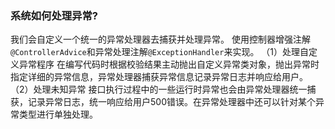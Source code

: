 ### 系统如何处理异常?
我们会自定义一个统一的异常处理器去捕获并处理异常。
使用控制器增强注解`@ControllerAdvice`和异常处理注解`@ExceptionHandler`来实现。
（1）处理自定义异常程序
在编写代码时根据校验结果主动抛出自定义异常类对象，抛出异常时指定详细的异常信息，异常处理器捕获异常信息记录异常日志并响应给用户。
（2）处理未知异常
接口执行过程中的一些运行时异常也会由异常处理器统一捕获，记录异常日志，统一响应给用户500错误。在异常处理器中还可以针对某个异常类型进行单独处理。